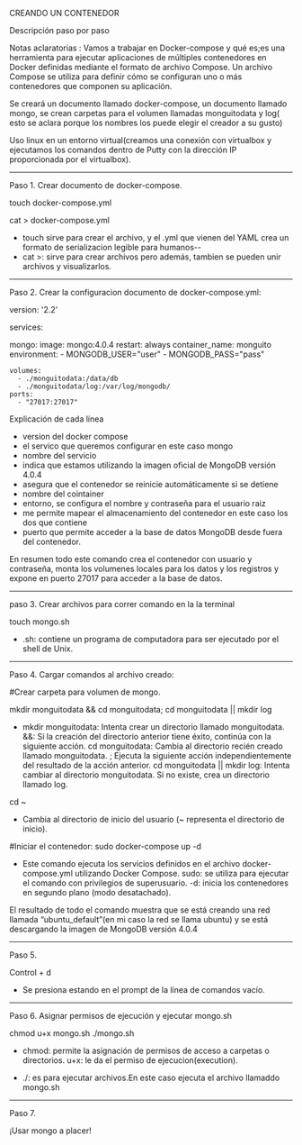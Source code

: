 CREANDO UN CONTENEDOR

Descripción paso por paso

Notas aclaratorias :
Vamos a trabajar en Docker-compose y qué es;es una herramienta para ejecutar aplicaciones de múltiples contenedores en Docker definidas mediante el formato de archivo Compose. Un archivo Compose se utiliza para definir cómo se configuran uno o más contenedores que componen su aplicación.

Se creará un documento llamado docker-compose, un documento llamado mongo, se crean carpetas para el volumen llamadas monguitodata y log( esto se aclara porque los nombres los puede elegir el creador a su gusto)

Uso linux en un entorno virtual(creamos una conexión con virtualbox y ejecutamos los comandos dentro de Putty con la dirección IP proporcionada por el virtualbox).

------------------------------------------------------------------------------------------------------------------------------------------
Paso 1. Crear documento de docker-compose.

touch docker-compose.yml

cat > docker-compose.yml 

- touch sirve para crear el archivo, y el .yml que vienen del YAML crea un formato de serializacion legible para humanos--
- cat >: sirve para crear archivos pero además, tambien se pueden unir archivos y visualizarlos.
  
-----------------------------------------------------------------------------------------------------------------------------------------
Paso 2. Crear la configuracion documento de docker-compose.yml:

version: '2.2'

services:

  mongo:
    image: mongo:4.0.4
    restart: always
    container_name: monguito
    environment:
      - MONGODB_USER="user"
      - MONGODB_PASS="pass"	
      
    volumes:
      - ./monguitodata:/data/db
      - ./monguitodata/log:/var/log/mongodb/
    ports:
      - "27017:27017"     
      
   Explicación de cada línea   
- version del docker compose
- el servico que queremos configurar en este caso mongo
- nombre del servicio
- indica que estamos utilizando la imagen oficial de MongoDB versión 4.0.4
- asegura que el contenedor se reinicie automáticamente si se detiene
- nombre del cointainer
- entorno, se configura el nombre y contraseña para el usuario raiz
- me permite mapear el almacenamiento del contenedor en este caso los dos que contiene
- puerto que permite acceder a la base de datos MongoDB desde fuera del contenedor.
  
En resumen todo este comando crea el contenedor con usuario y contraseña, monta los volumenes locales para los datos y los registros y expone en puerto 27017 para acceder a la base de datos.

----------------------------------------------------------------------------------------------------------------------
paso 3. Crear archivos para correr comando en la la terminal

touch mongo.sh 

- .sh: contiene un programa de computadora para ser ejecutado por el shell de Unix.

----------------------------------------------------------------------------------------------------------------------
Paso 4. Cargar comandos al archivo creado:

#Crear carpeta para volumen de mongo.

mkdir monguitodata && cd monguitodata; cd monguitodata || mkdir log

- mkdir monguitodata: Intenta crear un directorio llamado monguitodata.
  &&: Si la creación del directorio anterior tiene éxito, continúa con la siguiente acción.
  cd monguitodata: Cambia al directorio recién creado llamado monguitodata.
  ;  Ejecuta la siguiente acción independientemente del resultado de la acción anterior.
  cd monguitodata || mkdir log: Intenta cambiar al directorio monguitodata. Si no existe, crea un directorio llamado log.

cd ~

- Cambia al directorio de inicio del usuario (~ representa el directorio de inicio).

#Iniciar el contenedor:
sudo docker-compose up -d

- Este comando ejecuta los servicios definidos en el archivo docker-compose.yml utilizando Docker Compose.
  sudo: se utiliza para ejecutar el comando con privilegios de superusuario.
  -d: inicia los contenedores en segundo plano (modo desatachado).

El resultado de todo el comando muestra que se está creando una red llamada “ubuntu_default”(en mi caso la red se llama ubuntu) y se está descargando la imagen de MongoDB versión 4.0.4

---------------------------------------------------------------------------------------------------------------------------------------
Paso 5.

Control + d

- Se presiona estando en el prompt de la línea de comandos vacío.

--------------------------------------------------------------------------------------------------------------------------------------
Paso 6. Asignar permisos de ejecución y ejecutar mongo.sh

chmod u+x mongo.sh
./mongo.sh

- chmod: permite la asignación de permisos de acceso a carpetas o directorios​.
u+x: le da el permiso de ejecucion(execution).

- ./: es para ejecutar archivos.En este caso ejecuta el archivo llamaddo mongo.sh
_______
Paso 7. 

¡Usar mongo a placer!
